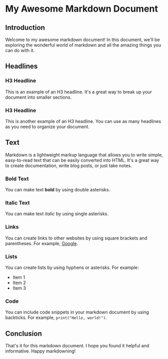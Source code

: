 # My Awesome Markdown Document

## Introduction

Welcome to my awesome markdown document! In this document, we'll be exploring the wonderful world of markdown and all the amazing things you can do with it.

## Headlines

### H3 Headline

This is an example of an H3 headline. It's a great way to break up your document into smaller sections.

### H3 Headline

This is another example of an H3 headline. You can use as many headlines as you need to organize your document.

## Text

Markdown is a lightweight markup language that allows you to write simple, easy-to-read text that can be easily converted into HTML. It's a great way to create documentation, write blog posts, or just take notes.

### Bold Text

You can make text **bold** by using double asterisks.

### Italic Text

You can make text *italic* by using single asterisks.

### Links

You can create links to other websites by using square brackets and parentheses. For example, [Google](https://www.google.com).

### Lists

You can create lists by using hyphens or asterisks. For example:

- Item 1
- Item 2
- Item 3

### Code

You can include code snippets in your markdown document by using backticks. For example, `print("Hello, world!")`.

## Conclusion

That's it for this markdown document. I hope you found it helpful and informative. Happy markdowning!